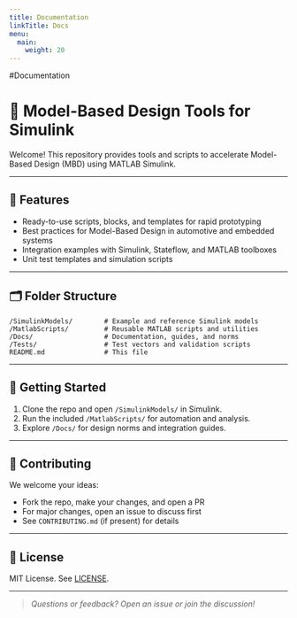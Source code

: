 ```yaml
---
title: Documentation
linkTitle: Docs
menu:
  main:
    weight: 20
---
```


#Documentation
# 🚗 Model-Based Design Tools for Simulink

Welcome! This repository provides tools and scripts to accelerate Model-Based Design (MBD) using MATLAB Simulink.

---

## 🌟 Features

- Ready-to-use scripts, blocks, and templates for rapid prototyping
- Best practices for Model-Based Design in automotive and embedded systems
- Integration examples with Simulink, Stateflow, and MATLAB toolboxes
- Unit test templates and simulation scripts

---

## 🗂️ Folder Structure

```shell
/SimulinkModels/        # Example and reference Simulink models
/MatlabScripts/         # Reusable MATLAB scripts and utilities
/Docs/                  # Documentation, guides, and norms
/Tests/                 # Test vectors and validation scripts
README.md               # This file
```

---

## 🚀 Getting Started

1. Clone the repo and open `/SimulinkModels/` in Simulink.
2. Run the included `/MatlabScripts/` for automation and analysis.
3. Explore `/Docs/` for design norms and integration guides.

---

## 🤝 Contributing

We welcome your ideas:
- Fork the repo, make your changes, and open a PR
- For major changes, open an issue to discuss first
- See `CONTRIBUTING.md` (if present) for details

---

## 📜 License

MIT License. See [LICENSE](LICENSE).

---

> _Questions or feedback? Open an issue or join the discussion!_